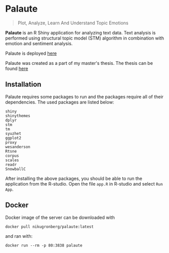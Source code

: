 # Palaute
> Plot, Analyze, Learn And Understand Topic Emotions

**Palaute** is an R Shiny application for analyzing text data. Text analysis is performed using
structural topic model (STM) algorithm in combination with emotion and sentiment analysis.

Palaute is deployed [here](http://86.50.253.215/)

Palaute was created as a part of my master's thesis. The thesis can be found [here](http://urn.fi/URN:NBN:fi-fe2020052238644)

## Installation
Palaute requires some packages to run and the packages require all of their dependencies. The used packages are listed below:
```
shiny
shinythemes
dplyr
stm
tm
syuzhet
ggplot2
proxy
wesanderson
Rtsne
corpus
scales
readr
SnowballC
```

After installing the above packages, you should be able to run the application from the R-studio. Open the file `app.R` in R-studio and select `Run App`.

## Docker
Docker image of the server can be downloaded with
```
docker pull nikugronberg/palaute:latest
```
and ran with:
```
docker run --rm -p 80:3838 palaute
```
